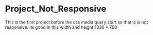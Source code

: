 # Project_Not_Responsive
This is the first project before the css media query start so that is is not responsive. 
its good in this width and height 1336 * 768 
